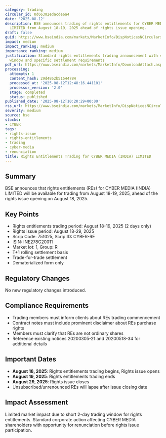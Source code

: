 ```yaml
---
category: trading
circular_id: 0d66302edacde6a4
date: '2025-08-12'
description: BSE announces trading of rights entitlements for CYBER MEDIA (INDIA)
  LIMITED from August 18-19, 2025 ahead of rights issue opening.
draft: false
guid: https://www.bseindia.com/markets/MarketInfo/DispNoticesNCirculars.aspx?Noticeid={B865CA7C-6C2A-4023-B858-806594EF05DD}&noticeno=20250812-7&dt=08/12/2025&icount=7&totcount=32&flag=0
impact: medium
impact_ranking: medium
importance_ranking: medium
justification: Standard rights entitlements trading announcement with short trading
  window and specific settlement requirements
pdf_url: https://www.bseindia.com/markets/MarketInfo/DownloadAttach.aspx?id=20250812-7&attachedId=
processing:
  attempts: 1
  content_hash: 29d4862b51544784
  processed_at: '2025-08-12T12:48:16.441101'
  processor_version: '2.0'
  stage: completed
  status: published
published_date: '2025-08-12T10:20:29+00:00'
rss_url: https://www.bseindia.com/markets/MarketInfo/DispNoticesNCirculars.aspx?Noticeid={B865CA7C-6C2A-4023-B858-806594EF05DD}&noticeno=20250812-7&dt=08/12/2025&icount=7&totcount=32&flag=0
severity: medium
source: bse
stocks:
- CYBER
tags:
- rights-issue
- rights-entitlements
- trading
- cyber-media
- renunciation
title: Rights Entitlements Trading for CYBER MEDIA (INDIA) LIMITED
---
```


## Summary

BSE announces that rights entitlements (REs) for CYBER MEDIA (INDIA) LIMITED will be available for trading from August 18-19, 2025, ahead of the rights issue opening on August 18, 2025.

## Key Points

- Rights entitlements trading period: August 18-19, 2025 (2 days only)
- Rights issue period: August 18-29, 2025
- Scrip Code: 751025, Scrip ID: CYBER-RE
- ISIN: INE278G20011
- Market lot: 1, Group: R
- T+1 rolling settlement basis
- Trade-for-trade settlement
- Dematerialized form only

## Regulatory Changes

No new regulatory changes introduced.

## Compliance Requirements

- Trading members must inform clients about REs trading commencement
- Contract notes must include prominent disclaimer about REs purchase rights
- Members must clarify that REs are not ordinary shares
- Reference existing notices 20200305-21 and 20200518-34 for additional details

## Important Dates

- **August 18, 2025**: Rights entitlements trading begins, Rights issue opens
- **August 19, 2025**: Rights entitlements trading ends
- **August 29, 2025**: Rights issue closes
- Unsubscribed/unrenounced REs will lapse after issue closing date

## Impact Assessment

Limited market impact due to short 2-day trading window for rights entitlements. Standard corporate action affecting CYBER MEDIA shareholders with opportunity for renunciation before rights issue participation.